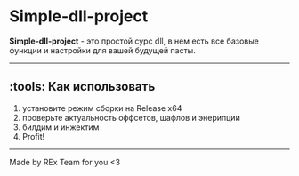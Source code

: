 # **Simple-dll-project**
**Simple-dll-project**  - это простой сурс dll, в нем есть все базовые функции и настройки для вашей будущей пасты. 

---

## :tools: Как использовать
1. установите режим сборки на Release x64
2. проверьте актуальность оффсетов, шафлов и энерипции
3. билдим и инжектим
4. Profit!

---

Made by REx Team for you <3
